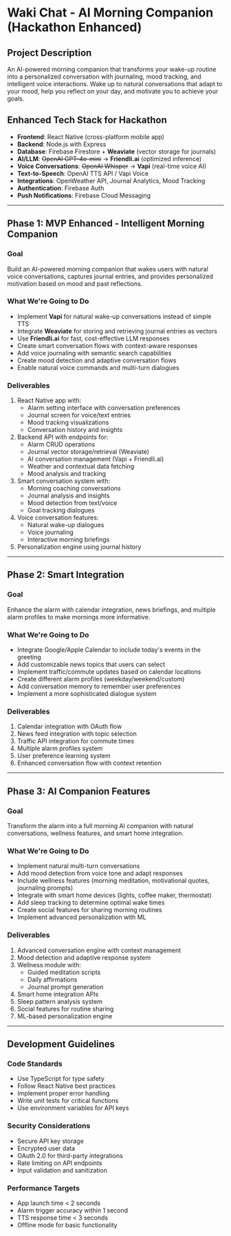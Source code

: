 # Waki Chat - AI Morning Companion (Hackathon Enhanced)

## Project Description
An AI-powered morning companion that transforms your wake-up routine into a personalized conversation with journaling, mood tracking, and intelligent voice interactions. Wake up to natural conversations that adapt to your mood, help you reflect on your day, and motivate you to achieve your goals.

## Enhanced Tech Stack for Hackathon
- **Frontend**: React Native (cross-platform mobile app)
- **Backend**: Node.js with Express
- **Database**: Firebase Firestore + **Weaviate** (vector storage for journals)
- **AI/LLM**: ~~OpenAI GPT-4o-mini~~ → **Friendli.ai** (optimized inference)
- **Voice Conversations**: ~~OpenAI Whisper~~ → **Vapi** (real-time voice AI)
- **Text-to-Speech**: OpenAI TTS API / Vapi Voice
- **Integrations**: OpenWeather API, Journal Analytics, Mood Tracking
- **Authentication**: Firebase Auth
- **Push Notifications**: Firebase Cloud Messaging

---

## Phase 1: MVP Enhanced - Intelligent Morning Companion

### Goal
Build an AI-powered morning companion that wakes users with natural voice conversations, captures journal entries, and provides personalized motivation based on mood and past reflections.

### What We're Going to Do
- Implement **Vapi** for natural wake-up conversations instead of simple TTS
- Integrate **Weaviate** for storing and retrieving journal entries as vectors
- Use **Friendli.ai** for fast, cost-effective LLM responses
- Create smart conversation flows with context-aware responses
- Add voice journaling with semantic search capabilities
- Create mood detection and adaptive conversation flows
- Enable natural voice commands and multi-turn dialogues

### Deliverables
1. React Native app with:
   - Alarm setting interface with conversation preferences
   - Journal screen for voice/text entries
   - Mood tracking visualizations
   - Conversation history and insights
2. Backend API with endpoints for:
   - Alarm CRUD operations
   - Journal vector storage/retrieval (Weaviate)
   - AI conversation management (Vapi + Friendli.ai)
   - Weather and contextual data fetching
   - Mood analysis and tracking
3. Smart conversation system with:
   - Morning coaching conversations
   - Journal analysis and insights
   - Mood detection from text/voice
   - Goal tracking dialogues
4. Voice conversation features:
   - Natural wake-up dialogues
   - Voice journaling
   - Interactive morning briefings
5. Personalization engine using journal history

---

## Phase 2: Smart Integration

### Goal
Enhance the alarm with calendar integration, news briefings, and multiple alarm profiles to make mornings more informative.

### What We're Going to Do
- Integrate Google/Apple Calendar to include today's events in the greeting
- Add customizable news topics that users can select
- Implement traffic/commute updates based on calendar locations
- Create different alarm profiles (weekday/weekend/custom)
- Add conversation memory to remember user preferences
- Implement a more sophisticated dialogue system

### Deliverables
1. Calendar integration with OAuth flow
2. News feed integration with topic selection
3. Traffic API integration for commute times
4. Multiple alarm profiles system
5. User preference learning system
6. Enhanced conversation flow with context retention

---

## Phase 3: AI Companion Features

### Goal
Transform the alarm into a full morning AI companion with natural conversations, wellness features, and smart home integration.

### What We're Going to Do
- Implement natural multi-turn conversations
- Add mood detection from voice tone and adapt responses
- Include wellness features (morning meditation, motivational quotes, journaling prompts)
- Integrate with smart home devices (lights, coffee maker, thermostat)
- Add sleep tracking to determine optimal wake times
- Create social features for sharing morning routines
- Implement advanced personalization with ML

### Deliverables
1. Advanced conversation engine with context management
2. Mood detection and adaptive response system
3. Wellness module with:
   - Guided meditation scripts
   - Daily affirmations
   - Journal prompt generation
4. Smart home integration APIs
5. Sleep pattern analysis system
6. Social features for routine sharing
7. ML-based personalization engine

---

## Development Guidelines

### Code Standards
- Use TypeScript for type safety
- Follow React Native best practices
- Implement proper error handling
- Write unit tests for critical functions
- Use environment variables for API keys

### Security Considerations
- Secure API key storage
- Encrypted user data
- OAuth 2.0 for third-party integrations
- Rate limiting on API endpoints
- Input validation and sanitization

### Performance Targets
- App launch time < 2 seconds
- Alarm trigger accuracy within 1 second
- TTS response time < 3 seconds
- Offline mode for basic functionality